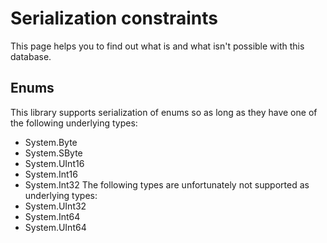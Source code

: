 # Serialization constraints

This page helps you to find out what is and what isn't possible with this database.

## Enums

This library supports serialization of enums so as long as they have one of the following underlying types:
- System.Byte
- System.SByte
- System.UInt16
- System.Int16
- System.Int32
The following types are unfortunately not supported as underlying types:
- System.UInt32
- System.Int64
- System.UInt64

